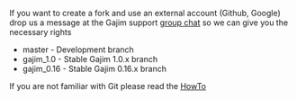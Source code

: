 
If you want to create a fork and use an external account (Github, Google) drop us a message at the Gajim support [group chat](xmpp:gajim@conference.gajim.org?join) so we can give you the necessary rights

- master - Development branch
- gajim_1.0 - Stable Gajim 1.0.x branch
- gajim_0.16 - Stable Gajim 0.16.x branch

If you are not familiar with Git please read the [HowTo](https://dev.gajim.org/gajim/gajim/wikis/development/howtogit)